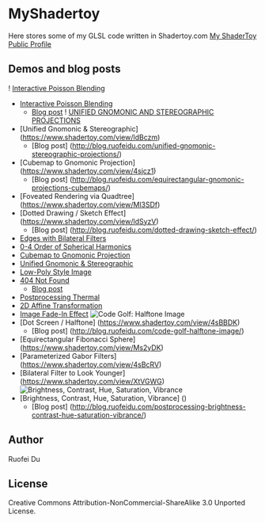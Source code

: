# MyShadertoy
Here stores some of my GLSL code written in Shadertoy.com
[My ShaderToy Public Profile](https://www.shadertoy.com/user/starea)

## Demos and blog posts
! [Interactive Poisson Blending](http://www.duruofei.com/Public/trailer/poisson.jpg)
* [Interactive Poisson Blending](https://www.shadertoy.com/view/4l3Xzl)
    * [Blog post](http://blog.ruofeidu.com/interactive-poisson-blending)
! [UNIFIED GNOMONIC AND STEREOGRAPHIC PROJECTIONS](http://blog.ruofeidu.com/wp-content/uploads/2017/04/p2.jpg)
* [Unified Gnomonic & Stereographic] (https://www.shadertoy.com/view/ldBczm)
	* [Blog post] (http://blog.ruofeidu.com/unified-gnomonic-stereographic-projections/)
* [Cubemap to Gnomonic Projection] (https://www.shadertoy.com/view/4sjcz1)
	* [Blog post] (http://blog.ruofeidu.com/equirectangular-gnomonic-projections-cubemaps/)
* [Foveated Rendering via Quadtree] (https://www.shadertoy.com/view/Ml3SDf)
* [Dotted Drawing / Sketch Effect] (https://www.shadertoy.com/view/ldSyzV)
	* [Blog post] (http://blog.ruofeidu.com/dotted-drawing-sketch-effect/)
* [Edges with Bilateral Filters](https://www.shadertoy.com/view/MlG3WG)
* [0-4 Order of Spherical Harmonics](https://www.shadertoy.com/view/4dsyW8)
* [Cubemap to Gnomonic Projection](https://www.shadertoy.com/view/4sjcz1)
* [Unified Gnomonic & Stereographic](https://www.shadertoy.com/view/ldBczm)
* [Low-Poly Style Image](https://www.shadertoy.com/view/llGGz3)
* [404 Not Found](http://duruofei.com/404) 
    * [Blog post](http://blog.ruofeidu.com/404-not-found-two-triangles/)
* [Postprocessing Thermal](https://www.shadertoy.com/view/4dcSDH)
* [2D Affine Transformation](https://www.shadertoy.com/view/llBSWw)
* [Image Fade-In Effect](https://www.shadertoy.com/view/MlcSz2)
![Code Golf: Halftone Image](http://blog.ruofeidu.com/wp-content/uploads/2017/10/golf.jpg)
* [Dot Screen / Halftone] (https://www.shadertoy.com/view/4sBBDK)
	* [Blog post] (http://blog.ruofeidu.com/code-golf-halftone-image/)
* [Equirectangular Fibonacci Sphere] (https://www.shadertoy.com/view/Ms2yDK)
* [Parameterized Gabor Filters] (https://www.shadertoy.com/view/4sBcRV)
* [Bilateral Filter to Look Younger] (https://www.shadertoy.com/view/XtVGWG)
![Brightness, Contrast, Hue, Saturation, Vibrance](http://blog.ruofeidu.com/wp-content/uploads/2017/10/hue.jpg)
* [Brightness, Contrast, Hue, Saturation, Vibrance] ()
	* [Blog post] (http://blog.ruofeidu.com/postprocessing-brightness-contrast-hue-saturation-vibrance/)

Author
----
Ruofei Du


License
----
Creative Commons Attribution-NonCommercial-ShareAlike 3.0 Unported License.